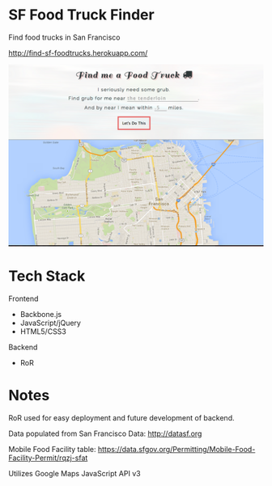 SF Food Truck Finder
========
Find food trucks in San Francisco

http://find-sf-foodtrucks.herokuapp.com/

![ScreenShot](/app/assets/images/screenshot.png)

Tech Stack
=========
Frontend
* Backbone.js
* JavaScript/jQuery
* HTML5/CSS3

Backend
* RoR

Notes
=========
RoR used for easy deployment and future development of backend.

Data populated from San Francisco Data:
http://datasf.org

Mobile Food Facility table:
https://data.sfgov.org/Permitting/Mobile-Food-Facility-Permit/rqzj-sfat

Utilizes Google Maps JavaScript API v3
